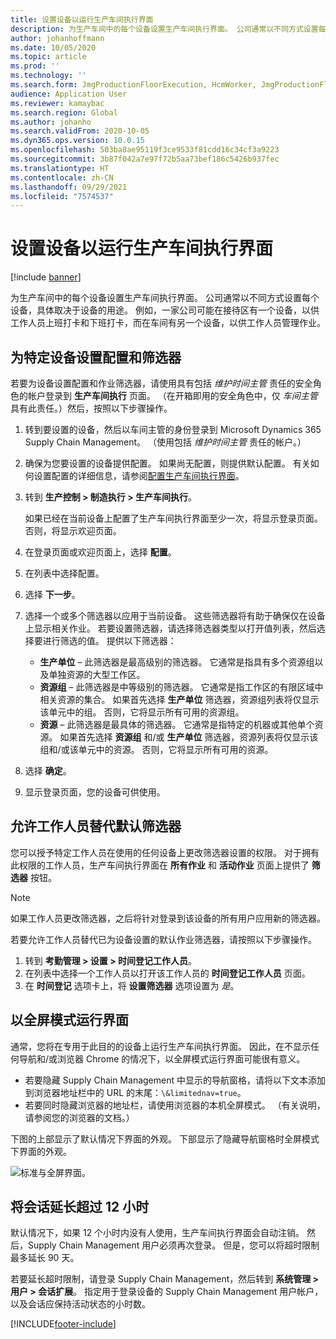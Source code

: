 ```yaml
---
title: 设置设备以运行生产车间执行界面
description: 为生产车间中的每个设备设置生产车间执行界面。 公司通常以不同方式设置每个设备，具体取决于设备的用途。 例如，一家公司可能在接待区有一个设备，以供工作人员上班打卡和下班打卡，而在车间有另一个设备，以供工作人员管理作业。
author: johanhoffmann
ms.date: 10/05/2020
ms.topic: article
ms.prod: ''
ms.technology: ''
ms.search.form: JmgProductionFloorExecution, HcmWorker, JmgProductionFloorExecutionDeviceConfiguration
audience: Application User
ms.reviewer: kamaybac
ms.search.region: Global
ms.author: johanho
ms.search.validFrom: 2020-10-05
ms.dyn365.ops.version: 10.0.15
ms.openlocfilehash: 503ba8ae95119f3ce9533f81cdd16c34cf3a9223
ms.sourcegitcommit: 3b87f042a7e97f72b5aa73bef186c5426b937fec
ms.translationtype: HT
ms.contentlocale: zh-CN
ms.lasthandoff: 09/29/2021
ms.locfileid: "7574537"
---
```

# <a name="set-up-a-device-to-run-the-production-floor-execution-interface"></a>设置设备以运行生产车间执行界面

[!include [banner](../includes/banner.md)]

为生产车间中的每个设备设置生产车间执行界面。 公司通常以不同方式设置每个设备，具体取决于设备的用途。 例如，一家公司可能在接待区有一个设备，以供工作人员上班打卡和下班打卡，而在车间有另一个设备，以供工作人员管理作业。

## <a name="set-the-configuration-and-filters-for-a-specific-device"></a>为特定设备设置配置和筛选器

若要为设备设置配置和作业筛选器，请使用具有包括 *维护时间主管* 责任的安全角色的帐户登录到 **生产车间执行** 页面。 （在开箱即用的安全角色中，仅 *车间主管* 具有此责任。）然后，按照以下步骤操作。

1. 转到要设置的设备，然后以车间主管的身份登录到 Microsoft Dynamics 365 Supply Chain Management。 （使用包括 *维护时间主管* 责任的帐户。）
1. 确保为您要设置的设备提供配置。 如果尚无配置，则提供默认配置。 有关如何设置配置的详细信息，请参阅[配置生产车间执行界面](production-floor-execution-configure.md)。
1. 转到 **生产控制 \> 制造执行 \> 生产车间执行**。

    如果已经在当前设备上配置了生产车间执行界面至少一次，将显示登录页面。 否则，将显示欢迎页面。

1. 在登录页面或欢迎页面上，选择 **配置**。
1. 在列表中选择配置。
1. 选择 **下一步**。
1. 选择一个或多个筛选器以应用于当前设备。 这些筛选器将有助于确保仅在设备上显示相关作业。 若要设置筛选器，请选择筛选器类型以打开值列表，然后选择要进行筛选的值。 提供以下筛选器：

    - **生产单位** – 此筛选器是最高级别的筛选器。 它通常是指具有多个资源组以及单独资源的大型工作区。
    - **资源组** – 此筛选器是中等级别的筛选器。 它通常是指工作区的有限区域中相关资源的集合。 如果首先选择 **生产单位** 筛选器，资源组列表将仅显示该单元中的组。 否则，它将显示所有可用的资源组。
    - **资源** – 此筛选器是最具体的筛选器。 它通常是指特定的机器或其他单个资源。 如果首先选择 **资源组** 和/或 **生产单位** 筛选器，资源列表将仅显示该组和/或该单元中的资源。 否则，它将显示所有可用的资源。

1. 选择 **确定**。
1. 显示登录页面，您的设备可供使用。

## <a name="allow-a-worker-to-override-the-default-filters"></a>允许工作人员替代默认筛选器

您可以授予特定工作人员在使用的任何设备上更改筛选器设置的权限。 对于拥有此权限的工作人员，生产车间执行界面在 **所有作业** 和 **活动作业** 页面上提供了 **筛选器** 按钮。

> [!NOTE]
> 如果工作人员更改筛选器，之后将针对登录到该设备的所有用户应用新的筛选器。

若要允许工作人员替代已为设备设置的默认作业筛选器，请按照以下步骤操作。

1. 转到 **考勤管理 \> 设置 \> 时间登记工作人员**。
1. 在列表中选择一个工作人员以打开该工作人员的 **时间登记工作人员** 页面。
1. 在 **时间登记** 选项卡上，将 **设置筛选器** 选项设置为 *是*。

## <a name="run-the-interface-in-full-screen-mode"></a>以全屏模式运行界面

通常，您将在专用于此目的的设备上运行生产车间执行界面。 因此，在不显示任何导航和/或浏览器 Chrome 的情况下，以全屏模式运行界面可能很有意义。

- 若要隐藏 Supply Chain Management 中显示的导航窗格，请将以下文本添加到浏览器地址栏中的 URL 的末尾：`\&limitednav=true`。
- 若要同时隐藏浏览器的地址栏，请使用浏览器的本机全屏模式。 （有关说明，请参阅您的浏览器的文档。）

下图的上部显示了默认情况下界面的外观。 下部显示了隐藏导航窗格时全屏模式下界面的外观。

![标准与全屏界面。](media/pfei-full-screen.png "标准与全屏界面")

## <a name="extend-the-session-past-12-hours"></a>将会话延长超过 12 小时

默认情况下，如果 12 个小时内没有人使用，生产车间执行界面会自动注销。 然后，Supply Chain Management 用户必须再次登录。 但是，您可以将超时限制最多延长 90 天。

若要延长超时限制，请登录 Supply Chain Management，然后转到 **系统管理 \> 用户 \> 会话扩展**。 指定用于登录设备的 Supply Chain Management 用户帐户，以及会话应保持活动状态的小时数。


[!INCLUDE[footer-include](../../includes/footer-banner.md)]